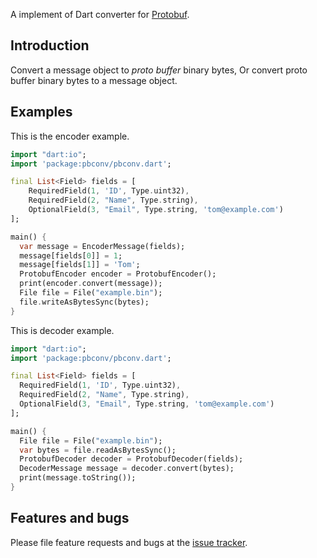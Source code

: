 A implement of Dart converter for [Protobuf](https://developers.google.com/protocol-buffers/).

## Introduction

Convert a message object to *proto buffer* binary bytes, Or convert proto buffer binary bytes to a message object.

## Examples
This is the encoder example.
```dart
import "dart:io";
import 'package:pbconv/pbconv.dart';

final List<Field> fields = [
    RequiredField(1, 'ID', Type.uint32),
    RequiredField(2, "Name", Type.string),
    OptionalField(3, "Email", Type.string, 'tom@example.com')
];

main() {
  var message = EncoderMessage(fields);
  message[fields[0]] = 1;
  message[fields[1]] = 'Tom';
  ProtobufEncoder encoder = ProtobufEncoder();
  print(encoder.convert(message));
  File file = File("example.bin");
  file.writeAsBytesSync(bytes);
}
```

This is decoder example.
```dart
import "dart:io";
import 'package:pbconv/pbconv.dart';

final List<Field> fields = [
  RequiredField(1, 'ID', Type.uint32),
  RequiredField(2, "Name", Type.string),
  OptionalField(3, "Email", Type.string, 'tom@example.com')
];

main() {
  File file = File("example.bin");
  var bytes = file.readAsBytesSync();
  ProtobufDecoder decoder = ProtobufDecoder(fields);
  DecoderMessage message = decoder.convert(bytes);
  print(message.toString());
}
```

## Features and bugs
Please file feature requests and bugs at the [issue tracker][tracker].

[tracker]: https://github.com/skyarm/pbconv/issues
